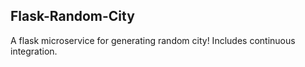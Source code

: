 ## Flask-Random-City
A flask microservice for generating random city! Includes continuous integration.
